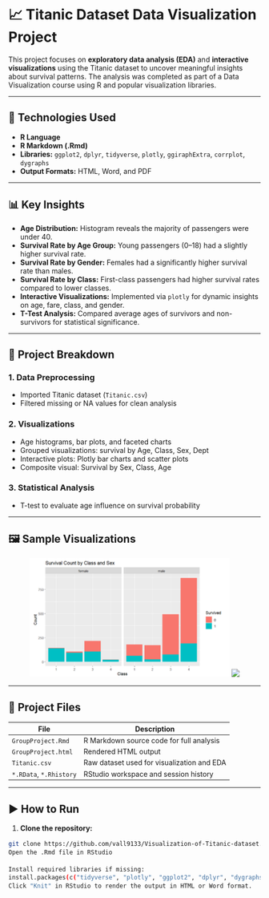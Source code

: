 # 📈 Titanic Dataset Data Visualization Project

This project focuses on **exploratory data analysis (EDA)** and **interactive visualizations** using the Titanic dataset to uncover meaningful insights about survival patterns. The analysis was completed as part of a Data Visualization course using R and popular visualization libraries.

---

## 🔧 Technologies Used

- **R Language**
- **R Markdown (.Rmd)**
- **Libraries:** `ggplot2`, `dplyr`, `tidyverse`, `plotly`, `ggiraphExtra`, `corrplot`, `dygraphs`
- **Output Formats:** HTML, Word, and PDF

---

## 📊 Key Insights

- **Age Distribution:** Histogram reveals the majority of passengers were under 40.
- **Survival Rate by Age Group:** Young passengers (0–18) had a slightly higher survival rate.
- **Survival Rate by Gender:** Females had a significantly higher survival rate than males.
- **Survival Rate by Class:** First-class passengers had higher survival rates compared to lower classes.
- **Interactive Visualizations:** Implemented via `plotly` for dynamic insights on age, fare, class, and gender.
- **T-Test Analysis:** Compared average ages of survivors and non-survivors for statistical significance.

---

## 📅 Project Breakdown

### 1. Data Preprocessing

- Imported Titanic dataset (`Titanic.csv`)
- Filtered missing or NA values for clean analysis

### 2. Visualizations

- Age histograms, bar plots, and faceted charts
- Grouped visualizations: survival by Age, Class, Sex, Dept
- Interactive plots: Plotly bar charts and scatter plots
- Composite visual: Survival by Sex, Class, Age

### 3. Statistical Analysis

- T-test to evaluate age influence on survival probability

---

## 🖼️ Sample Visualizations

<p align="center">
  <img src="exmp1.png" width="400"/>
  <img src="iexmp2.png" width="400"/>
</p>

---

## 💼 Project Files

| File                | Description                                  |
|---------------------|----------------------------------------------|
| `GroupProject.Rmd`  | R Markdown source code for full analysis     |
| `GroupProject.html` | Rendered HTML output                         |
| `Titanic.csv`       | Raw dataset used for visualization and EDA   |
| `*.RData`, `*.Rhistory` | RStudio workspace and session history     |

---

## ▶️ How to Run

1. **Clone the repository:**

```bash
git clone https://github.com/vall9133/Visualization-of-Titanic-dataset.git
Open the .Rmd file in RStudio

Install required libraries if missing:
install.packages(c("tidyverse", "plotly", "ggplot2", "dplyr", "dygraphs", "ggiraphExtra", "corrplot"))
Click "Knit" in RStudio to render the output in HTML or Word format.


